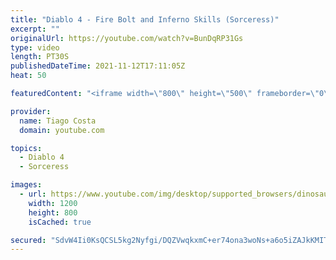 ```yaml
---
title: "Diablo 4 - Fire Bolt and Inferno Skills (Sorceress)"
excerpt: ""
originalUrl: https://youtube.com/watch?v=BunDqRP31Gs
type: video
length: PT30S
publishedDateTime: 2021-11-12T17:11:05Z
heat: 50

featuredContent: "<iframe width=\"800\" height=\"500\" frameborder=\"0\" src=\"https://www.youtube.com/embed/BunDqRP31Gs\" allow=\"accelerometer; autoplay; encrypted-media; gyroscope; picture-in-picture\" allowfullscreen></iframe>"

provider:
  name: Tiago Costa
  domain: youtube.com

topics:
  - Diablo 4
  - Sorceress

images:
  - url: https://www.youtube.com/img/desktop/supported_browsers/dinosaur.png
    width: 1200
    height: 800
    isCached: true

secured: "SdvW4Ii0KsQCSL5kg2Nyfgi/DQZVwqkxmC+er74ona3woNs+a6o5iZAJkKMITg0JUdKcfnKQNvmUpKYw5uQypehB+X8DMetjqR9SsF79upcjNZrzwiXcyn/c4/tP9ZwYCVetqVxPkEN8+SEpBd3W7UsFVg9a13DDW0Ev9wrsBPFJXEBudqQbRL5DKkSUc1zE/sr+YdQjCAv40rUb5jBDL4Bz+rozjnWmj+vJzRnkEpWHvPHW26sjkkup3irpcPjB9cBSp6Gk45NfCHZ2+XPKIMLsG2N2ksg0X/BgKGSsCcJ6qn5ayS+CcQTiDvVEKQbTxumMSWNuF64gnRhR9H8stVIJT8LcBriAL/elXB/GsL4N7HpAQSq4hgPu1AmZGfs0MYCBZ6ZhMjwDCZ0gqy2BFW6udEMAkpTF0E1IN6amSlc=;sjEgnrYfWHW61dQrNdo9Hg=="
---
```


